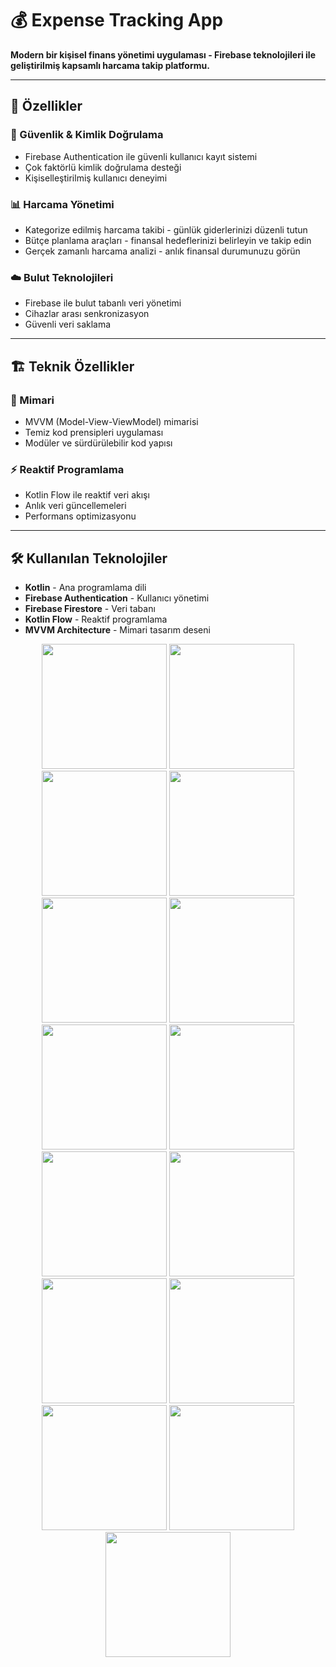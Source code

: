 # 💰 Expense Tracking App

**Modern bir kişisel finans yönetimi uygulaması - Firebase teknolojileri ile geliştirilmiş kapsamlı harcama takip platformu.**

---

## 🚀 Özellikler

### 🔐 Güvenlik & Kimlik Doğrulama

- Firebase Authentication ile güvenli kullanıcı kayıt sistemi  
- Çok faktörlü kimlik doğrulama desteği  
- Kişiselleştirilmiş kullanıcı deneyimi

### 📊 Harcama Yönetimi

- Kategorize edilmiş harcama takibi - günlük giderlerinizi düzenli tutun  
- Bütçe planlama araçları - finansal hedeflerinizi belirleyin ve takip edin  
- Gerçek zamanlı harcama analizi - anlık finansal durumunuzu görün

### ☁️ Bulut Teknolojileri

- Firebase ile bulut tabanlı veri yönetimi  
- Cihazlar arası senkronizasyon  
- Güvenli veri saklama

---

## 🏗️ Teknik Özellikler

### 🔧 Mimari

- MVVM (Model-View-ViewModel) mimarisi  
- Temiz kod prensipleri uygulaması  
- Modüler ve sürdürülebilir kod yapısı

### ⚡ Reaktif Programlama

- Kotlin Flow ile reaktif veri akışı  
- Anlık veri güncellemeleri  
- Performans optimizasyonu

---

## 🛠️ Kullanılan Teknolojiler

- **Kotlin** - Ana programlama dili  
- **Firebase Authentication** - Kullanıcı yönetimi  
- **Firebase Firestore** - Veri tabanı  
- **Kotlin Flow** - Reaktif programlama  
- **MVVM Architecture** - Mimari tasarım deseni


<p align="center">
  <img src="https://github.com/user-attachments/assets/ba78cb89-d20f-4f9d-9d9b-d15f166a0a99" width="200" />
  <img src="https://github.com/user-attachments/assets/b792d947-7e2f-4898-aaf1-60e780d0c3cd" width="200" />
  <img src="https://github.com/user-attachments/assets/05291b09-54f6-4154-9d1c-82460a22ac7b" width="200" />
  <img src="https://github.com/user-attachments/assets/56592f8e-5f77-443e-8921-facfb04288c9" width="200" />
  <img src="https://github.com/user-attachments/assets/f0724ca4-6057-47c1-b68a-0997eb40a80d" width="200" />
  <img src="https://github.com/user-attachments/assets/da3f4425-e6b2-4b9c-9140-231926680a54" width="200" />
  <img src="https://github.com/user-attachments/assets/d50fa134-a10e-43a3-aa37-dd0a1df92d2c" width="200" />
  <img src="https://github.com/user-attachments/assets/7769e2b9-1816-4e6d-a4c2-663c2469b89a" width="200" />
  <img src="https://github.com/user-attachments/assets/240865e0-77d0-4bf3-8487-c0dfa48d3553" width="200" />
  <img src="https://github.com/user-attachments/assets/79045afd-e6ea-4e2d-b19c-5f62924b1000" width="200" />
  <img src="https://github.com/user-attachments/assets/cad22946-fec0-4e73-8752-5b227ee64bea" width="200" />
  <img src="https://github.com/user-attachments/assets/c481da9a-8501-419c-b6c3-5bb9e49ee274" width="200" />
  <img src="https://github.com/user-attachments/assets/445c2a99-d1f1-4096-94eb-d1219a734f0a" width="200" />
  <img src="https://github.com/user-attachments/assets/1aee65cb-76e8-4944-8ccb-e6da2d9007f2" width="200" />
  <img src="https://github.com/user-attachments/assets/bc4257ef-11c4-4d7a-a384-39b4c1021704" width="200" />
</p>











